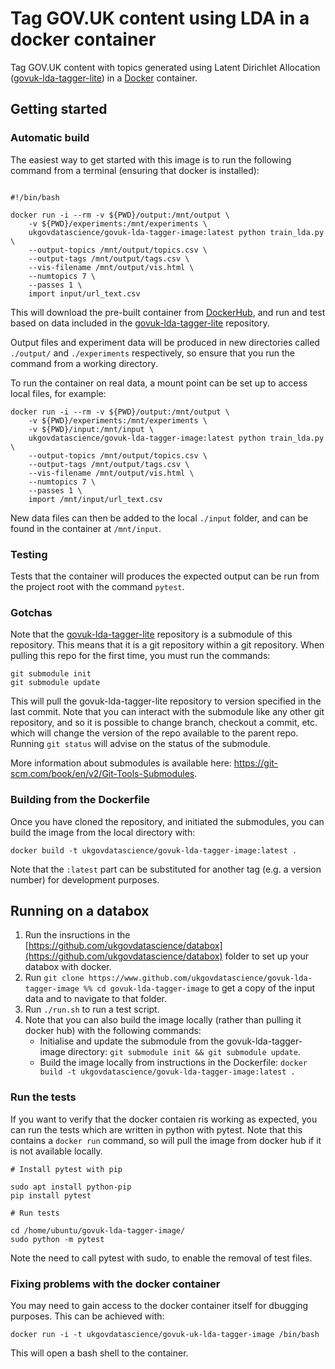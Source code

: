 # Tag GOV.UK content using LDA in a docker container 

Tag GOV.UK content with topics generated using Latent Dirichlet Allocation ([govuk-lda-tagger-lite](https://github.com/ukgovdatascience/govuk-lda-tagger-lite)) in a [Docker](https://www.docker.com) container. 

## Getting started

### Automatic build

The easiest way to get started with this image is to run the following command from a terminal (ensuring that docker is installed):

```

#!/bin/bash

docker run -i --rm -v ${PWD}/output:/mnt/output \
    -v ${PWD}/experiments:/mnt/experiments \
    ukgovdatascience/govuk-lda-tagger-image:latest python train_lda.py \
    --output-topics /mnt/output/topics.csv \
    --output-tags /mnt/output/tags.csv \
    --vis-filename /mnt/output/vis.html \
    --numtopics 7 \
    --passes 1 \
    import input/url_text.csv

```

This will download the pre-built container from [DockerHub](https://hub.docker.com/r/ukgovdatascience/govuk-lda-tagger-image/), and run and test based on data included in the [govuk-lda-tagger-lite](https://github.com/ukgovdatascience/govuk-lda-tagger-lite) repository.

Output files and experiment data will be produced in new directories called `./output/` and `./experiments` respectively, so ensure that you run the command from a working directory.

To run the container on real data, a mount point can be set up to access local files, for example:

```
docker run -i --rm -v ${PWD}/output:/mnt/output \
    -v ${PWD}/experiments:/mnt/experiments \
    -v ${PWD}/input:/mnt/input \
    ukgovdatascience/govuk-lda-tagger-image:latest python train_lda.py \
    --output-topics /mnt/output/topics.csv \
    --output-tags /mnt/output/tags.csv \
    --vis-filename /mnt/output/vis.html \
    --numtopics 7 \
    --passes 1 \
    import /mnt/input/url_text.csv
```

New data files can then be added to the local `./input` folder, and can be found in the container at `/mnt/input`.

### Testing

Tests that the container will produces the expected output can be run from the project root with the command `pytest`.

### Gotchas

Note that the [govuk-lda-tagger-lite](https://github.com/ukgovdatascience/govuk-lda-tagger-lite) repository is a submodule of this repository. This means that it is a git repository within a git repository. When pulling this repo for the first time, you must run the commands:

```
git submodule init
git submodule update
```
This will pull the govuk-lda-tagger-lite repository to version specified in the last commit. Note that you can interact with the submodule like any other git repository, and so it is possible to change branch, checkout a commit, etc. which will change the version of the repo available to the parent repo. Running `git status` will advise on the status of the submodule.

More information about submodules is available here: https://git-scm.com/book/en/v2/Git-Tools-Submodules.

### Building from the Dockerfile

Once you have cloned the repository, and initiated the submodules, you can build the image from the local directory with:

```
docker build -t ukgovdatascience/govuk-lda-tagger-image:latest .
```

Note that the `:latest` part can be substituted for another tag (e.g. a version number) for development purposes.

## Running on a databox

1. Run the insructions in the [https://github.com/ukgovdatascience/databox](https://github.com/ukgovdatascience/databox) folder to set up your databox with docker.
2. Run `git clone https://www.github.com/ukgovdatascience/govuk-lda-tagger-image %% cd govuk-lda-tagger-image` to get a copy of the input data and to navigate to that folder.
3. Run `./run.sh` to run a test script.
4. Note that you can also build the image locally (rather than pulling it docker hub) with the following commands:
    * Initialise and update the submodule from the govuk-lda-tagger-image directory: `git submodule init && git submodule update`.
    * Build the image locally from instructions in the Dockerfile: `docker build -t ukgovdatascience/govuk-lda-tagger-image:latest .`

### Run the tests

If you want to verify that the docker contaien ris working as expected, you can run the tests which are written in python with pytest. Note that this contains a `docker run` command, so will pull the image from docker hub if it is not available locally.

```
# Install pytest with pip

sudo apt install python-pip
pip install pytest

# Run tests

cd /home/ubuntu/govuk-lda-tagger-image/
sudo python -m pytest
```

Note the need to call pytest with sudo, to enable the removal of test files.

### Fixing problems with the docker container

You may need to gain access to the docker container itself for dbugging purposes. This can be achieved with:

```
docker run -i -t ukgovdatascience/govuk-uk-lda-tagger-image /bin/bash
```

This will open a bash shell to the container.
